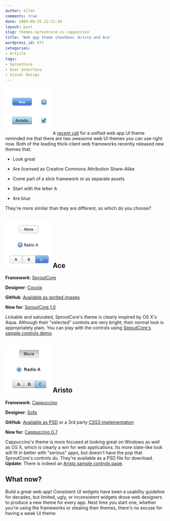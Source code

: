 ```yaml
---
author: allen
comments: true
date: 2009-08-25 22:11:18
layout: post
slug: themes-sproutcore-vs-cappuccino
title: 'Web app theme showdown: Aristo and Ace'
wordpress_id: 971
categories:
- Article
tags:
- SproutCore
- User Interface
- Visual Design
---
```


![Some lickably good UI elements. Ace tastes like sour raspberry.](/images/wp-uploads/2009/08/ace-aristo.png)A [recent call](http://www.usabilitypost.com/2009/08/24/unified-set-of-styles-for-web-interfaces/) for a unified web app UI theme reminded me that there are two awesome web UI themes you can use right now. Both of the leading thick-client web frameworks recently released new themes that:



* Look great

* Are licensed as Creative Commons Attribution Share-Alike

* Come part of a slick framework or as separate assets

* Start with the letter A

* Are blue


They're more similar than they are different, so which do you choose?


## ![SproutCore's Ace theme.](/images/wp-uploads/2009/08/ace1.png)Ace


**Framework**: [SproutCore](http://www.sproutcore.com/)

**Designer**: [Cocoia](http://www.cocoia.com/)

**GitHub**: [Available as sprited images](http://github.com/sproutit/sproutcore/tree/master/themes/standard_theme)

**New for**: [SproutCore 1.0](http://blog.sproutcore.com/post/147444894/introducing-ace)

Lickable and saturated, SproutCore's theme is clearly inspired by OS X's Aqua. Although their "selected" controls are very bright, their normal look is appropriately plain. You can play with the controls using [SproutCore's sample controls demo](http://demo.sproutcore.com/sample_controls/).


## ![Cappuccino's Aristo theme.](/images/wp-uploads/2009/08/aristo1.png)Aristo


**Framework**: [Cappuccino](http://cappuccino.org/)

**Designer**: [Sofa](http://www.madebysofa.com/)

**GitHub**: [Available as PSD](http://github.com/280north/aristo/tree/master) or a 3rd party [CSS3 implementation](http://github.com/maccman/aristo/tree/master)

**New for**: [Cappuccino 0.7](http://cappuccino.org/discuss/2009/05/20/cappuccino-07-now-available/)

Cappuccino's theme is more focused at looking great on Windows as well as OS X, which is clearly a win for web applications. Its more slate-like look will fit in better with "serious" apps, but doesn't have the pop that SproutCore's controls do. They're available as a PSD file for download. **Update**: There is indeed an [Aristo sample controls page](http://cappuccino.org/aristo/showcase/).


## What now?


Build a great web app! Consistent UI widgets have been a usability guideline for decades, but limited, ugly, or inconsistent widgets drove web designers to produce a new theme for every app. Next time you start one, whether you're using the frameworks or stealing their themes, there's no excuse for having a weak UI theme.
